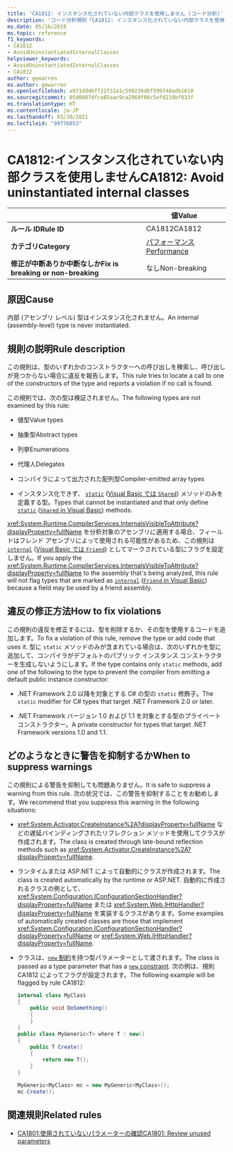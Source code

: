 ```yaml
---
title: 'CA1812: インスタンス化されていない内部クラスを使用しません (コード分析)'
description: 'コード分析規則「CA1812: インスタンス化されていない内部クラスを使用しません」について'
ms.date: 05/16/2019
ms.topic: reference
f1_keywords:
- CA1812
- AvoidUninstantiatedInternalClasses
helpviewer_keywords:
- AvoidUninstantiatedInternalClasses
- CA1812
author: gewarren
ms.author: gewarren
ms.openlocfilehash: a971ddd6ff22f31a1c599236dbf599f48adb1010
ms.sourcegitcommit: 05d0087dfca85aac9ca2960f86c5efd218bf833f
ms.translationtype: HT
ms.contentlocale: ja-JP
ms.lasthandoff: 03/30/2021
ms.locfileid: "99776853"
---
```

# <a name="ca1812-avoid-uninstantiated-internal-classes"></a><span data-ttu-id="bc33e-103">CA1812:インスタンス化されていない内部クラスを使用しません</span><span class="sxs-lookup"><span data-stu-id="bc33e-103">CA1812: Avoid uninstantiated internal classes</span></span>

| | <span data-ttu-id="bc33e-104">値</span><span class="sxs-lookup"><span data-stu-id="bc33e-104">Value</span></span> |
|-|-|
| <span data-ttu-id="bc33e-105">**ルール ID**</span><span class="sxs-lookup"><span data-stu-id="bc33e-105">**Rule ID**</span></span> |<span data-ttu-id="bc33e-106">CA1812</span><span class="sxs-lookup"><span data-stu-id="bc33e-106">CA1812</span></span>|
| <span data-ttu-id="bc33e-107">**カテゴリ**</span><span class="sxs-lookup"><span data-stu-id="bc33e-107">**Category**</span></span> |[<span data-ttu-id="bc33e-108">パフォーマンス</span><span class="sxs-lookup"><span data-stu-id="bc33e-108">Performance</span></span>](performance-warnings.md)|
| <span data-ttu-id="bc33e-109">**修正が中断ありか中断なしか**</span><span class="sxs-lookup"><span data-stu-id="bc33e-109">**Fix is breaking or non-breaking**</span></span> |<span data-ttu-id="bc33e-110">なし</span><span class="sxs-lookup"><span data-stu-id="bc33e-110">Non-breaking</span></span>|

## <a name="cause"></a><span data-ttu-id="bc33e-111">原因</span><span class="sxs-lookup"><span data-stu-id="bc33e-111">Cause</span></span>

<span data-ttu-id="bc33e-112">内部 (アセンブリ レベル) 型はインスタンス化されません。</span><span class="sxs-lookup"><span data-stu-id="bc33e-112">An internal (assembly-level) type is never instantiated.</span></span>

## <a name="rule-description"></a><span data-ttu-id="bc33e-113">規則の説明</span><span class="sxs-lookup"><span data-stu-id="bc33e-113">Rule description</span></span>

<span data-ttu-id="bc33e-114">この規則は、型のいずれかのコンストラクターへの呼び出しを検索し、呼び出しが見つからない場合に違反を報告します。</span><span class="sxs-lookup"><span data-stu-id="bc33e-114">This rule tries to locate a call to one of the constructors of the type and reports a violation if no call is found.</span></span>

<span data-ttu-id="bc33e-115">この規則では、次の型は検証されません。</span><span class="sxs-lookup"><span data-stu-id="bc33e-115">The following types are not examined by this rule:</span></span>

- <span data-ttu-id="bc33e-116">値型</span><span class="sxs-lookup"><span data-stu-id="bc33e-116">Value types</span></span>

- <span data-ttu-id="bc33e-117">抽象型</span><span class="sxs-lookup"><span data-stu-id="bc33e-117">Abstract types</span></span>

- <span data-ttu-id="bc33e-118">列挙</span><span class="sxs-lookup"><span data-stu-id="bc33e-118">Enumerations</span></span>

- <span data-ttu-id="bc33e-119">代理人</span><span class="sxs-lookup"><span data-stu-id="bc33e-119">Delegates</span></span>

- <span data-ttu-id="bc33e-120">コンパイラによって出力された配列型</span><span class="sxs-lookup"><span data-stu-id="bc33e-120">Compiler-emitted array types</span></span>

- <span data-ttu-id="bc33e-121">インスタンス化できず、 [`static`](../../../csharp/language-reference/keywords/static.md) ([Visual Basic では `Shared`](../../../visual-basic/language-reference/modifiers/shared.md)) メソッドのみを定義する型。</span><span class="sxs-lookup"><span data-stu-id="bc33e-121">Types that cannot be instantiated and that only define [`static`](../../../csharp/language-reference/keywords/static.md) ([`Shared` in Visual Basic](../../../visual-basic/language-reference/modifiers/shared.md)) methods.</span></span>

<span data-ttu-id="bc33e-122"><xref:System.Runtime.CompilerServices.InternalsVisibleToAttribute?displayProperty=fullName> を分析対象のアセンブリに適用する場合、フィールドはフレンド アセンブリによって使用される可能性があるため、この規則は [`internal`](../../../csharp/language-reference/keywords/internal.md) ([Visual Basic では `Friend`](../../../visual-basic/language-reference/modifiers/friend.md)) としてマークされている型にフラグを設定しません。</span><span class="sxs-lookup"><span data-stu-id="bc33e-122">If you apply the <xref:System.Runtime.CompilerServices.InternalsVisibleToAttribute?displayProperty=fullName> to the assembly that's being analyzed, this rule will not flag types that are marked as [`internal`](../../../csharp/language-reference/keywords/internal.md) ([`Friend` in Visual Basic](../../../visual-basic/language-reference/modifiers/friend.md)) because a field may be used by a friend assembly.</span></span>

## <a name="how-to-fix-violations"></a><span data-ttu-id="bc33e-123">違反の修正方法</span><span class="sxs-lookup"><span data-stu-id="bc33e-123">How to fix violations</span></span>

<span data-ttu-id="bc33e-124">この規則の違反を修正するには、型を削除するか、その型を使用するコードを追加します。</span><span class="sxs-lookup"><span data-stu-id="bc33e-124">To fix a violation of this rule, remove the type or add code that uses it.</span></span> <span data-ttu-id="bc33e-125">型に `static` メソッドのみが含まれている場合は、次のいずれかを型に追加して、コンパイラがデフォルトのパブリック インスタンス コンストラクターを生成しないようにします。</span><span class="sxs-lookup"><span data-stu-id="bc33e-125">If the type contains only `static` methods, add one of the following to the type to prevent the compiler from emitting a default public instance constructor:</span></span>

- <span data-ttu-id="bc33e-126">.NET Framework 2.0 以降を対象とする C# の型の `static` 修飾子。</span><span class="sxs-lookup"><span data-stu-id="bc33e-126">The `static` modifier for C# types that target .NET Framework 2.0 or later.</span></span>

- <span data-ttu-id="bc33e-127">.NET Framework バージョン 1.0 および 1.1 を対象とする型のプライベート コンストラクター。</span><span class="sxs-lookup"><span data-stu-id="bc33e-127">A private constructor for types that target .NET Framework versions 1.0 and 1.1.</span></span>

## <a name="when-to-suppress-warnings"></a><span data-ttu-id="bc33e-128">どのようなときに警告を抑制するか</span><span class="sxs-lookup"><span data-stu-id="bc33e-128">When to suppress warnings</span></span>

<span data-ttu-id="bc33e-129">この規則による警告を抑制しても問題ありません。</span><span class="sxs-lookup"><span data-stu-id="bc33e-129">It is safe to suppress a warning from this rule.</span></span> <span data-ttu-id="bc33e-130">次の状況では、この警告を抑制することをお勧めします。</span><span class="sxs-lookup"><span data-stu-id="bc33e-130">We recommend that you suppress this warning in the following situations:</span></span>

- <span data-ttu-id="bc33e-131"><xref:System.Activator.CreateInstance%2A?displayProperty=fullName> などの遅延バインディングされたリフレクション メソッドを使用してクラスが作成されます。</span><span class="sxs-lookup"><span data-stu-id="bc33e-131">The class is created through late-bound reflection methods such as <xref:System.Activator.CreateInstance%2A?displayProperty=fullName>.</span></span>

- <span data-ttu-id="bc33e-132">ランタイムまたは ASP.NET によって自動的にクラスが作成されます。</span><span class="sxs-lookup"><span data-stu-id="bc33e-132">The class is created automatically by the runtime or ASP.NET.</span></span> <span data-ttu-id="bc33e-133">自動的に作成されるクラスの例として、<xref:System.Configuration.IConfigurationSectionHandler?displayProperty=fullName> または <xref:System.Web.IHttpHandler?displayProperty=fullName> を実装するクラスがあります。</span><span class="sxs-lookup"><span data-stu-id="bc33e-133">Some examples of automatically created classes are those that implement <xref:System.Configuration.IConfigurationSectionHandler?displayProperty=fullName> or <xref:System.Web.IHttpHandler?displayProperty=fullName>.</span></span>

- <span data-ttu-id="bc33e-134">クラスは、[`new` 制約](../../../csharp/language-reference/keywords/new-constraint.md)を持つ型パラメーターとして渡されます。</span><span class="sxs-lookup"><span data-stu-id="bc33e-134">The class is passed as a type parameter that has a [`new` constraint](../../../csharp/language-reference/keywords/new-constraint.md).</span></span> <span data-ttu-id="bc33e-135">次の例は、規則 CA1812 によってフラグが設定されます。</span><span class="sxs-lookup"><span data-stu-id="bc33e-135">The following example will be flagged by rule CA1812:</span></span>

    ```csharp
    internal class MyClass
    {
        public void DoSomething()
        {
        }
    }
    public class MyGeneric<T> where T : new()
    {
        public T Create()
        {
            return new T();
        }
    }

    MyGeneric<MyClass> mc = new MyGeneric<MyClass>();
    mc.Create();
    ```

## <a name="related-rules"></a><span data-ttu-id="bc33e-136">関連規則</span><span class="sxs-lookup"><span data-stu-id="bc33e-136">Related rules</span></span>

- [<span data-ttu-id="bc33e-137">CA1801:使用されていないパラメーターの確認</span><span class="sxs-lookup"><span data-stu-id="bc33e-137">CA1801: Review unused parameters</span></span>](ca1801.md)

